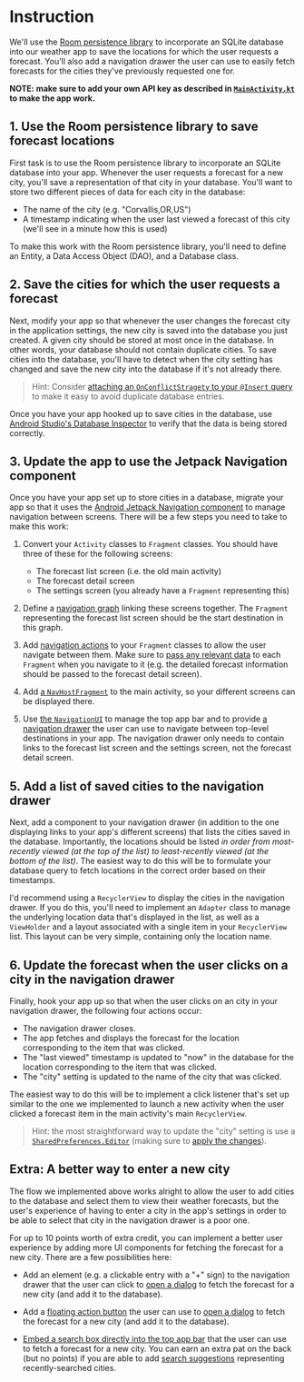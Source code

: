 # Instruction

We'll use the [Room persistence library](https://developer.android.com/training/data-storage/room) to incorporate an SQLite database into our weather app to save the locations for which the user requests a forecast.  You'll also add a navigation drawer the user can use to easily fetch forecasts for the cities they've previously requested one for.

**NOTE: make sure to add your own API key as described in [`MainActivity.kt`](app/src/main/java/com/example/android/roomyweather/ui/MainActivity.kt#L22-L38) to make the app work.**

## 1. Use the Room persistence library to save forecast locations

First task is to use the Room persistence library to incorporate an SQLite database into your app.  Whenever the user requests a forecast for a new city, you'll save a representation of that city in your database.  You'll want to store two different pieces of data for each city in the database:
  * The name of the city (e.g. "Corvallis,OR,US")
  * A timestamp indicating when the user last viewed a forecast of this city (we'll see in a minute how this is used)

To make this work with the Room persistence library, you'll need to define an Entity, a Data Access Object (DAO), and a Database class.

## 2. Save the cities for which the user requests a forecast

Next, modify your app so that whenever the user changes the forecast city in the application settings, the new city is saved into the database you just created.  A given city should be stored at most once in the database.  In other words, your database should not contain duplicate cities.  To save cities into the database, you'll have to detect when the city setting has changed and save the new city into the database if it's not already there.

> Hint: Consider [attaching an `OnConflictStragety` to your `@Insert` query](https://developer.android.com/reference/kotlin/androidx/room/Insert#onconflict) to make it easy to avoid duplicate database entries.

Once you have your app hooked up to save cities in the database, use [Android Studio's Database Inspector](https://developer.android.com/studio/inspect/database) to verify that the data is being stored correctly.

## 3. Update the app to use the Jetpack Navigation component

Once you have your app set up to store cities in a database, migrate your app so that it uses the [Android Jetpack Navigation component](https://developer.android.com/guide/navigation) to manage navigation between screens.  There will be a few steps you need to take to make this work:

  1. Convert your `Activity` classes to `Fragment` classes.  You should have three of these for the following screens:
      * The forecast list screen (i.e. the old main activity)
      * The forecast detail screen
      * The settings screen (you already have a `Fragment` representing this)

  2. Define a [navigation graph](https://developer.android.com/guide/navigation/navigation-getting-started#create-nav-graph) linking these screens together.  The `Fragment` representing the forecast list screen should be the start destination in this graph.

  3. Add [navigation actions](https://developer.android.com/guide/navigation/navigation-navigate) to your `Fragment` classes to allow the user navigate between them.  Make sure to [pass any relevant data](https://developer.android.com/guide/navigation/navigation-pass-data) to each `Fragment` when you navigate to it (e.g. the detailed forecast information should be passed to the forecast detail screen).

  4. Add [a `NavHostFragment`](https://developer.android.com/guide/navigation/navigation-getting-started#add-navhost) to the main activity, so your different screens can be displayed there.

  5. Use [the `NavigationUI`](https://developer.android.com/guide/navigation/navigation-ui) to manage the top app bar and to provide [a navigation drawer](https://developer.android.com/guide/navigation/navigation-ui#add_a_navigation_drawer) the user can use to navigate between top-level destinations in your app.  The navigation drawer only needs to contain links to the forecast list screen and the settings screen, not the forecast detail screen.

## 5. Add a list of saved cities to the navigation drawer

Next, add a component to your navigation drawer (in addition to the one displaying links to your app's different screens) that lists the cities saved in the database.  Importantly, the locations should be listed *in order from most-recently viewed (at the top of the list) to least-recently viewed (at the bottom of the list)*.  The easiest way to do this will be to formulate your database query to fetch locations in the correct order based on their timestamps.

I'd recommend using a `RecyclerView` to display the cities in the navigation drawer.  If you do this, you'll need to implement an `Adapter` class to manage the underlying location data that's displayed in the list, as well as a `ViewHolder` and a layout associated with a single item in your `RecyclerView` list.  This layout can be very simple, containing only the location name.

## 6. Update the forecast when the user clicks on a city in the navigation drawer

Finally, hook your app up so that when the user clicks on an city in your navigation drawer, the following four actions occur:
  * The navigation drawer closes.
  * The app fetches and displays the forecast for the location corresponding to the item that was clicked.
  * The "last viewed" timestamp is updated to "now" in the database for the location corresponding to the item that was clicked.
  * The "city" setting is updated to the name of the city that was clicked.

The easiest way to do this will be to implement a click listener that's set up similar to the one we implemented to launch a new activity when the user clicked a forecast item in the main activity's main `RecyclerView`.

> Hint: the most straightforward way to update the "city" setting is use a [`SharedPreferences.Editor`](https://developer.android.com/reference/kotlin/android/content/SharedPreferences#edit) (making sure to [apply the changes](https://developer.android.com/reference/kotlin/android/content/SharedPreferences.Editor#apply)).

## Extra: A better way to enter a new city

The flow we implemented above works alright to allow the user to add cities to the database and select them to view their weather forecasts, but the user's experience of having to enter a city in the app's settings in order to be able to select that city in the navigation drawer is a poor one.

For up to 10 points worth of extra credit, you can implement a better user experience by adding more UI components for fetching the forecast for a new city.  There are a few possibilities here:

  * Add an element (e.g. a clickable entry with a "+" sign) to the navigation drawer that the user can click to [open a dialog](https://developer.android.com/guide/topics/ui/dialogs) to fetch the forecast for a new city (and add it to the database).

  * Add a [floating action button](https://developer.android.com/guide/topics/ui/floating-action-button) the user can use to [open a dialog](https://developer.android.com/guide/topics/ui/dialogs) to fetch the forecast for a new city (and add it to the database).

  * [Embed a search box directly into the top app bar](https://developer.android.com/guide/topics/search/search-dialog) that the user can use to fetch a forecast for a new city.  You can earn an extra pat on the back (but no points) if you are able to add [search suggestions](https://developer.android.com/guide/topics/search/adding-recent-query-suggestions) representing recently-searched cities.


